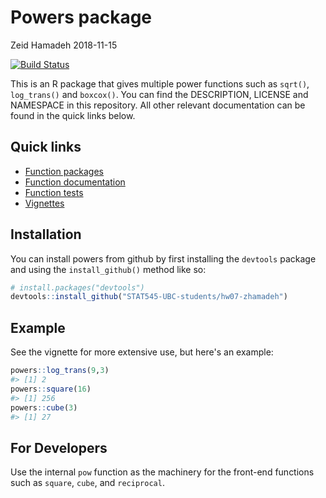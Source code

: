 Powers package
================
Zeid Hamadeh
2018-11-15

[![Build Status](https://travis-ci.org/vincenzocoia/powers.svg?branch=master)](https://travis-ci.org/vincenzocoia/powers)

This is an R package that gives multiple power functions such as `sqrt()`, `log_trans()` and `boxcox()`. You can find the DESCRIPTION, LICENSE and NAMESPACE in this repository. All other relevant documentation can be found in the quick links below.

Quick links
-----------

-   [Function packages](https://github.com/STAT545-UBC-students/hw07-zhamadeh/tree/master/R)
-   [Function documentation](https://github.com/STAT545-UBC-students/hw07-zhamadeh/tree/master/man)
-   [Function tests](https://github.com/STAT545-UBC-students/hw07-zhamadeh/tree/master/tests/testthat)
-   [Vignettes](https://github.com/STAT545-UBC-students/hw07-zhamadeh/tree/master/vignettes)

Installation
------------

You can install powers from github by first installing the `devtools` package and using the `install_github()` method like so:

``` r
# install.packages("devtools")
devtools::install_github("STAT545-UBC-students/hw07-zhamadeh")
```

Example
-------

See the vignette for more extensive use, but here's an example:

``` r
powers::log_trans(9,3)
#> [1] 2
powers::square(16)
#> [1] 256
powers::cube(3)
#> [1] 27
```

For Developers
--------------

Use the internal `pow` function as the machinery for the front-end functions such as `square`, `cube`, and `reciprocal`.
